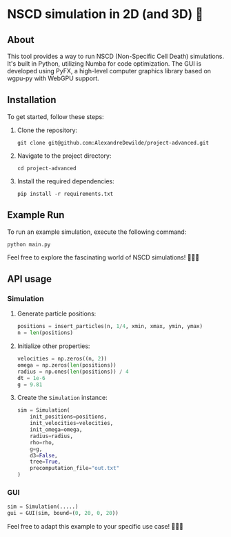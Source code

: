 # NSCD simulation in 2D (and 3D) 🌟

## About
This tool provides a way to run NSCD (Non-Specific Cell Death) simulations. It's built in Python, utilizing Numba for code optimization. The GUI is developed using PyFX, a high-level computer graphics library based on wgpu-py with WebGPU support.

## Installation
To get started, follow these steps:

1. Clone the repository:
   ```shell
   git clone git@github.com:AlexandreDewilde/project-advanced.git
   ```

2. Navigate to the project directory:
   ```shell
   cd project-advanced
   ```

3. Install the required dependencies:
   ```shell
   pip install -r requirements.txt
   ```

## Example Run
To run an example simulation, execute the following command:
```shell
python main.py
```

Feel free to explore the fascinating world of NSCD simulations! 🧪🔬🌐

## API usage

### Simulation
1. Generate particle positions:
   ```python
   positions = insert_particles(n, 1/4, xmin, xmax, ymin, ymax)
   n = len(positions)
   ```

2. Initialize other properties:
   ```python
   velocities = np.zeros((n, 2))
   omega = np.zeros(len(positions))
   radius = np.ones(len(positions)) / 4
   dt = 1e-6
   g = 9.81
   ```

3. Create the `Simulation` instance:
   ```python
   sim = Simulation(
       init_positions=positions,
       init_velocities=velocities,
       init_omega=omega,
       radius=radius,
       rho=rho,
       g=g,
       d3=False,
       tree=True,
       precomputation_file="out.txt"
   )
   ```

### GUI

```python
sim = Simulation(.....)
gui = GUI(sim, bound=(0, 20, 0, 20))
```

Feel free to adapt this example to your specific use case! 🚀🔬🤖